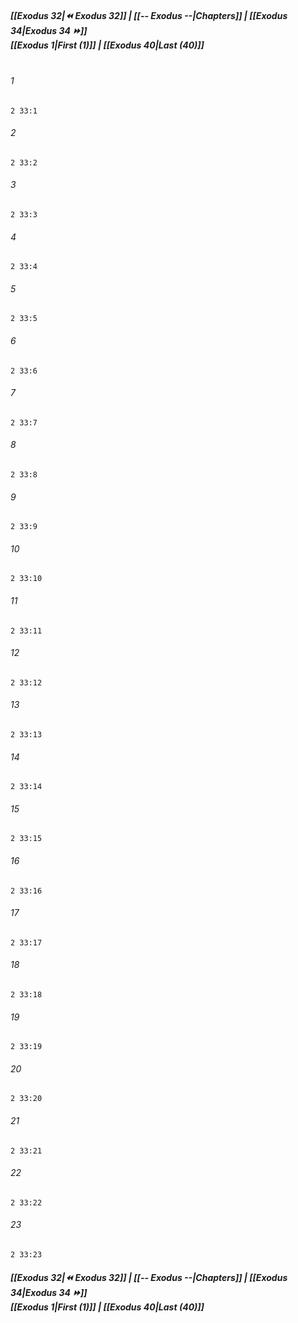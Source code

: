 
##### **[[Exodus 32|⏪ Exodus 32]] | [[-- Exodus --|Chapters]] | [[Exodus 34|Exodus 34 ⏩]]**<br>**[[Exodus 1|First (1)]] | [[Exodus 40|Last (40)]]**<br><br>

###### 1
``` verse
2 33:1
```
###### 2
``` verse
2 33:2
```
###### 3
``` verse
2 33:3
```
###### 4
``` verse
2 33:4
```
###### 5
``` verse
2 33:5
```
###### 6
``` verse
2 33:6
```
###### 7
``` verse
2 33:7
```
###### 8
``` verse
2 33:8
```
###### 9
``` verse
2 33:9
```
###### 10
``` verse
2 33:10
```
###### 11
``` verse
2 33:11
```
###### 12
``` verse
2 33:12
```
###### 13
``` verse
2 33:13
```
###### 14
``` verse
2 33:14
```
###### 15
``` verse
2 33:15
```
###### 16
``` verse
2 33:16
```
###### 17
``` verse
2 33:17
```
###### 18
``` verse
2 33:18
```
###### 19
``` verse
2 33:19
```
###### 20
``` verse
2 33:20
```
###### 21
``` verse
2 33:21
```
###### 22
``` verse
2 33:22
```
###### 23
``` verse
2 33:23
```

##### **[[Exodus 32|⏪ Exodus 32]] | [[-- Exodus --|Chapters]] | [[Exodus 34|Exodus 34 ⏩]]**<br>**[[Exodus 1|First (1)]] | [[Exodus 40|Last (40)]]**
